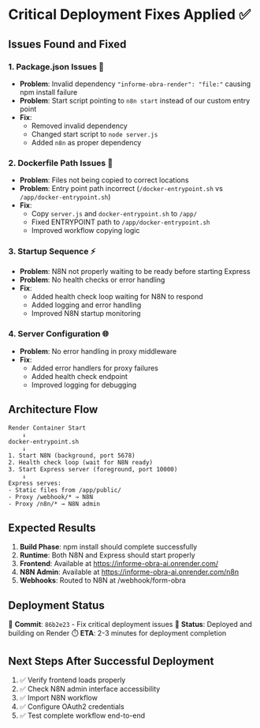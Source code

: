 # Critical Deployment Fixes Applied ✅

## Issues Found and Fixed

### 1. **Package.json Issues** 🔧
- **Problem**: Invalid dependency `"informe-obra-render": "file:"` causing npm install failure
- **Problem**: Start script pointing to `n8n start` instead of our custom entry point
- **Fix**: 
  - Removed invalid dependency
  - Changed start script to `node server.js`
  - Added `n8n` as proper dependency

### 2. **Dockerfile Path Issues** 📁
- **Problem**: Files not being copied to correct locations
- **Problem**: Entry point path incorrect (`/docker-entrypoint.sh` vs `/app/docker-entrypoint.sh`)
- **Fix**:
  - Copy `server.js` and `docker-entrypoint.sh` to `/app/`
  - Fixed ENTRYPOINT path to `/app/docker-entrypoint.sh`
  - Improved workflow copying logic

### 3. **Startup Sequence** ⚡
- **Problem**: N8N not properly waiting to be ready before starting Express
- **Problem**: No health checks or error handling
- **Fix**:
  - Added health check loop waiting for N8N to respond
  - Added logging and error handling
  - Improved N8N startup monitoring

### 4. **Server Configuration** 🌐
- **Problem**: No error handling in proxy middleware
- **Fix**:
  - Added error handlers for proxy failures
  - Added health check endpoint
  - Improved logging for debugging

## Architecture Flow
```
Render Container Start
    ↓
docker-entrypoint.sh
    ↓
1. Start N8N (background, port 5678)
2. Health check loop (wait for N8N ready)
3. Start Express server (foreground, port 10000)
    ↓
Express serves:
- Static files from /app/public/
- Proxy /webhook/* → N8N
- Proxy /n8n/* → N8N admin
```

## Expected Results

1. **Build Phase**: npm install should complete successfully
2. **Runtime**: Both N8N and Express should start properly
3. **Frontend**: Available at https://informe-obra-ai.onrender.com/
4. **N8N Admin**: Available at https://informe-obra-ai.onrender.com/n8n
5. **Webhooks**: Routed to N8N at /webhook/form-obra

## Deployment Status
🚀 **Commit**: `86b2e23` - Fix critical deployment issues
📡 **Status**: Deployed and building on Render
⏱️ **ETA**: 2-3 minutes for deployment completion

## Next Steps After Successful Deployment
1. ✅ Verify frontend loads properly
2. ✅ Check N8N admin interface accessibility
3. ✅ Import N8N workflow
4. ✅ Configure OAuth2 credentials
5. ✅ Test complete workflow end-to-end

